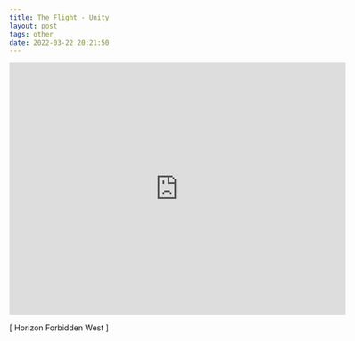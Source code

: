 ```yaml
---
title: The Flight - Unity
layout: post
tags: other
date: 2022-03-22 20:21:50
---
```

<iframe width="603" height="452" src="https://www.youtube.com/embed/OpDULxrJ9wo" frameborder="0" allowfullscreen="true"></iframe>
<p>
[ Horizon Forbidden West ]
</p>
